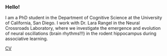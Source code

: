 ### Hello!

I am a PhD student in the Department of Cognitive Science at the University of California, San Diego. I work with Dr. Lara Rangel in the Neural Crossroads Laboratory, where we investigate the emergence and evolution of neural oscillations (brain rhythms!!!) in the rodent hippocampus during associative learning. 

[CV](https://github.com/pdrivier/pdrivier.github.io/blob/master/Riviere_CV.pdf)
